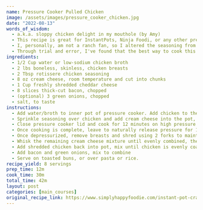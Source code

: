 ```yaml
---
name: Pressure Cooker Pulled Chicken
image: /assets/images/pressure_cooker_chicken.jpg
date: "2022-08-13"
words_of_wisdom:
  - a.k.a. sloppy chicken delight in my mouthole (by Amy)
  - This recipe is great for InstantPots, Ninja Foodi, or any other pressure cooker. You could also try modifying it for a slow cooker recipe if you don't have a pressure cooker!
  - I, personally, am not a ranch fan, so I altered the seasoning from the original author's recipe. You're welcome to follow the recipe as provided in the link above if you do like ranch flavor.
  - Through trial and error, I've found that the best way to cook this recipe is using the pot-in-pot method. You're welcome to follow the recipe as outlined below, but I've found the original recipe to be slightly watery and messy. Using the pot-in-pot method, I add the water to the outer pot (so the cooker can get up to pressure) but use only the chicken, cream cheese, and seasoning in the inner pot. The chicken tends to release moisture while it cooks (especially if you forget to thaw your chicken, which I have been guilty of on occasion), which gives the finished dish the perfect consistency.
ingredients:
  - 1/2 Cup water or low-sodium chicken broth
  - 2 lbs boneless, skinless, chicken breasts
  - 2 Tbsp rotissere chicken seasoning
  - 8 oz cream cheese, room temperature and cut into chunks
  - 1 Cup freshly shredded cheddar cheese
  - 8 slices thick-cut bacon, chopped
  - (optional) 3 green onions, chopped
  - salt, to taste
instructions:
  - Add water/broth to inner pot of pressure cooker. Add chicken to the pot in single layer, overlapping as little as possible.
  - Sprinkle seasoning over chicken and add cream cheese into the pot, dotting evenly along chicken.
  - Close pressure cooker lid and cook for 12 minutes on high pressure. (This timing will vary based on the thickness of your chicken breasts, increase up to 20 minutes for larger/thicker breasts.)
  - Once cooking is complete, leave to naturally release pressure for 10 minutes, then turn the release knob to "Vent" to quick-release remaining pressure.
  - Once depressurized, remove breasts and shred using 2 forks to maintain thicker pieces of chicken.
  - Whisk the remaining cream cheese mixture until evenly combined, then add cheese to melt. 
  - Add shredded chicken back into pot, mix until chicken is evenly coated in cheese mixture.
  - Add bacon and green onions, mix to combine
  - Serve on toasted buns, or over pasta or rice.
recipe_yield: 8 servings
prep_time: 12m
cook_time: 30m
total_time: 42m
layout: post
categories: [main_courses]
original_recipe_link: https://www.simplyhappyfoodie.com/instant-pot-crack-chicken/
---
```

